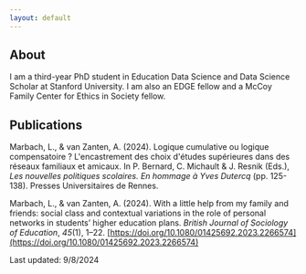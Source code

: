 ```yaml
---
layout: default
---
```


## About

I am a third-year PhD student in Education Data Science and Data Science Scholar at Stanford University. I am also an EDGE fellow and a McCoy Family Center for Ethics in Society fellow.

## Publications

Marbach, L., & van Zanten, A. (2024). Logique cumulative ou logique compensatoire ? L'encastrement des choix d'études supérieures dans des réseaux familiaux et amicaux. In P. Bernard, C. Michault & J. Resnik (Eds.), *Les nouvelles politiques scolaires. En hommage à Yves Dutercq* (pp. 125-138). Presses Universitaires de Rennes.

Marbach, L., & van Zanten, A. (2024). With a little help from my family and friends: social class and contextual variations in the role of personal networks in students’ higher education plans. *British Journal of Sociology of Education*, *45*(1), 1–22. [https://doi.org/10.1080/01425692.2023.2266574](https://doi.org/10.1080/01425692.2023.2266574)

Last updated: 9/8/2024